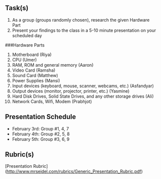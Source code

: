 Task(s)
-------
1. As a group (groups randomly chosen), research the given Hardware Part
2. Present your findings to the class in a 5-10 minute presentation on your scheduled day

###Hardware Parts
1. Motherboard (Riya)
2. CPU (Umer)
3. RAM, ROM and general memory (Aaron)
4. Video Card (Ramsha)
5. Sound Card (Matthew)
6. Power Supplies (Mansi)
7. Input devices (keyboard, mouse, scanner, webcams, etc.) (Asfandyar)
8. Output devices (monitor, projector, printer, etc.) (Yasmine)
9. Hard Disk Drives, Solid State Drives, and any other storage drives (Ali)
10. Network Cards, Wifi, Modem (Prabhjot)

Presentation Schedule
------------------

- February 3rd: Group #1, 4, 7
- February 4th: Group #2, 5, 8
- February 5th: Group #3, 6, 9

Rubric(s)
---------
[Presentation Rubric] (http://www.mrseidel.com/rubrics/Generic_Presentation_Rubric.pdf)
